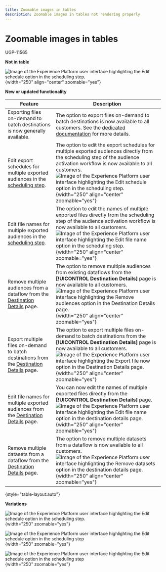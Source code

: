 ```yaml
---
title: Zoomable images in tables
description: Zoomable images in tables not rendering properly
---
```

# Zoomable images in tables

UGP-11565

**Not in table**

![Image of the Experience Platform user interface highlighting the Edit schedule option in the scheduling step.](assets/edit-schedule.png "Edit schedule option in the scheduling step."){width="250" align="center" zoomable="yes"}

**New or updated functionality**

| Feature | Description |
| ----------- | ----------- |
| Exporting files on-demand to batch destinations is now generally available. | The option to export files on-demand to batch destinations is now available to all customers. See the [dedicated documentation](https://www.adobe.com) for more details.|
| Edit export schedules for multiple exported audiences in the [scheduling step](https://www.adobe.com). | The option to edit the export schedules for multiple exported audiences directly from the scheduling step of the audience activation workflow is now available to all customers. ![Image of the Experience Platform user interface highlighting the Edit schedule option in the scheduling step.](assets/edit-schedule.png "Edit schedule option in the scheduling step."){width="250" align="center" zoomable="yes"}|
| Edit file names for multiple exported audiences in the [scheduling step](https://www.adobe.com). | The option to edit the names of multiple exported files directly from the scheduling step of the audience activation workflow is now available to all customers. ![Image of the Experience Platform user interface highlighting the Edit file name option in the scheduling step.](assets/edit-file-name.png "Edit file name option in the scheduling step."){width="250" align="center" zoomable="yes"}|
| Remove multiple audiences from a dataflow from the [Destination Details](https://www.adobe.com) page.  | The option to remove multiple audiences from existing dataflows from the **[!UICONTROL Destination Details]** page is now available to all customers. ![Image of the Experience Platform user interface highlighting the Remove audiences option in the Destination Details page.](assets/bulk-remove-audiences.png "Remove audiences option in the Destination Details page."){width="250" align="center" zoomable="yes"} |
| Export multiple files on-demand to batch destinations from the [Destination Details](https://www.adobe.com) page. | The option to export multiple files on-demand to batch destinations from the **[!UICONTROL Destination Details]** page is now available to all customers. ![Image of the Experience Platform user interface highlighting the Export file now option in the Destination Details page.](assets/bulk-export-file-now.png "Export file now option in the Destination Details page."){width="250" align="center" zoomable="yes"} |
| Edit file names for multiple exported audiences from the [Destination Details](https://www.adobe.com) page. | You can now edit the names of multiple exported files directly from the **[!UICONTROL Destination Details]** page. ![Image of the Experience Platform user interface highlighting the Edit file name option in the destination details page.](assets/edit-file-name-destination-details.png "Edit file name option in the destination details page."){width="250" align="center" zoomable="yes"} |
| Remove multiple datasets from a dataflow from the [Destination Details](https://www.adobe.com) page. | The option to remove multiple datasets from a dataflow is now available to all customers. ![Image of the Experience Platform user interface highlighting the Remove datasets option in the destination details page.](assets/bulk-remove-datasets.png "Remove datasets option in the destination details page."){width="250" align="center" zoomable="yes"} |

{style="table-layout:auto"}

**Variations**

![Image of the Experience Platform user interface highlighting the Edit schedule option in the scheduling step.](assets/edit-schedule.png "Edit schedule option in the scheduling step."){width="250" zoomable="yes"}

![Image of the Experience Platform user interface highlighting the Edit schedule option in the scheduling step](assets/edit-schedule.png "Edit schedule option in the scheduling step"){width="250" zoomable="yes"}

![Image of the Experience Platform user interface highlighting the Edit schedule option in the scheduling step](assets/edit-schedule.png){width="250" zoomable="yes"}
